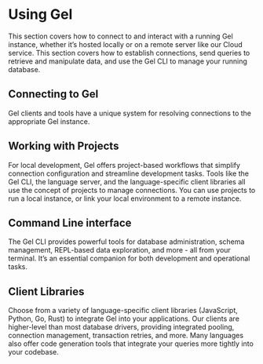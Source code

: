 # Using Gel

This section covers how to connect to and interact with a running Gel instance, whether it’s hosted locally or on a remote server like our Cloud service. This section covers how to establish connections, send queries to retrieve and manipulate data, and use the Gel CLI to manage your running database.

## Connecting to Gel

Gel clients and tools have a unique system for resolving connections to the appropriate Gel instance.

## Working with Projects

For local development, Gel offers project-based workflows that simplify connection configuration  and streamline development tasks. Tools like the Gel CLI, the language server, and the language-specific client libraries all use the concept of projects to manage connections. You can use projects to run a local instance, or link your local environment to a remote instance.

## Command Line interface

The Gel CLI provides powerful tools for database administration, schema management, REPL-based data exploration, and more - all from your terminal. It’s an essential companion for both development and operational tasks.

## Client Libraries

Choose from a variety of language-specific client libraries (JavaScript, Python, Go, Rust) to integrate Gel into your applications. Our clients are higher-level than most database drivers, providing integrated pooling, connection management, transaction retries, and more. Many languages also offer code generation tools that integrate your queries more tightly into your codebase.

